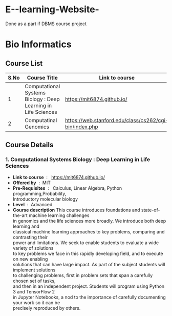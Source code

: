 # E--learning-Website-
Done as a part if DBMS course project

<!-- For bioinformatics we will be following stanford courses.

https://web.stanford.edu/class/cs262/cgi-bin/index.php

https://web.stanford.edu/class/cs273a/cgi-bin/ -->

# Bio Informatics   

## Course List
S.No | Course Title | Link to course
------------ | ------------- | ---------
1 | Computational Systems Biology : Deep Learning in Life Sciences | https://mit6874.github.io/ 
2 | Computatinal Genomics | https://web.stanford.edu/class/cs262/cgi-bin/index.php


## Course Details
### 1. Computational Systems Biology : Deep Learning in Life Sciences
   * **Link to course**&nbsp;&nbsp;:&nbsp;&nbsp; https://mit6874.github.io/ 
   * **Offered by**&nbsp;&nbsp;:&nbsp;&nbsp;MIT 
   * **Pre-Requisites**&nbsp;&nbsp;:&nbsp;&nbsp; Calculus, Linear Algebra, Python programming,Probability,   
                                     Introductory molecular biology
   * **Level**&nbsp;&nbsp;:&nbsp;&nbsp;Advanced
   * **Course description** 
       This course introduces foundations and state-of-the-art machine learning challenges    
       in genomics and the life sciences more broadly. We introduce both deep learning and    
       classical machine learning approaches to key problems, comparing and contrasting their   
       power and limitations.    We seek to enable students to evaluate a wide variety of solutions   
       to key problems we face in this rapidly developing field, and to execute on new enabling    
       solutions that can have large impact. As part of the subject students will implement solutions    
       to challenging problems, first in problem sets that span a carefully chosen set of tasks,    
       and then in an independent project. Students will program using Python 3 and TensorFlow 2    
       in Jupyter Notebooks, a nod to the importance of carefully documenting your work so it can be   
       precisely reproduced by others.




